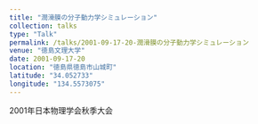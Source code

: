 ```yaml
---
title: "潤滑膜の分子動力学シミュレーション"
collection: talks
type: "Talk"
permalink: /talks/2001-09-17-20-潤滑膜の分子動力学シミュレーション
venue: "徳島文理大学"
date: 2001-09-17-20
location: "徳島県徳島市山城町"
latitude: "34.052733"
longitude: "134.5573075"
---
```


2001年日本物理学会秋季大会
